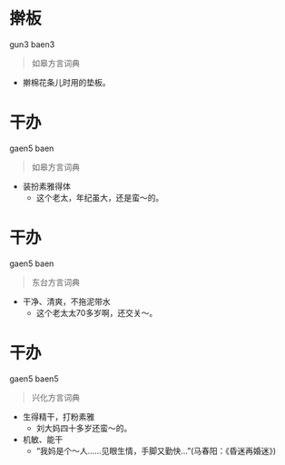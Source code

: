 # 擀板
gun3 baen3
> 如皋方言词典
- 擀棉花条儿时用的垫板。


# 干办
gaen5 baen
> 如皋方言词典
- 装扮素雅得体
  - 这个老太，年纪虽大，还是蛮～的。


# 干办
gaen5 baen
> 东台方言词典
- 干净、清爽，不拖泥带水
  - 这个老太太70多岁啊，还交关～。


# 干办
gaen5 baen5
> 兴化方言词典
- 生得精干，打粉素雅
  - 刘大妈四十多岁还蛮～的。
- 机敏、能干
  - “我妈是个～人……见眼生情，手脚又勤快…”(马春阳：《昏迷再婚迷》)

